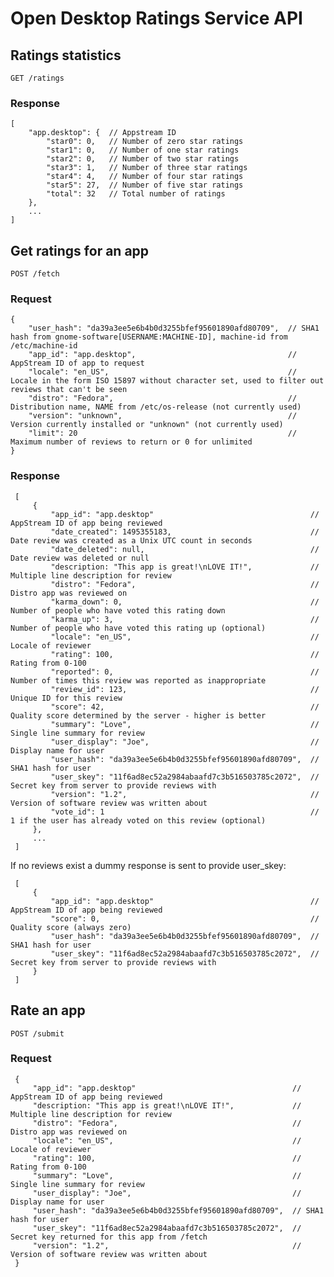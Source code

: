 # Open Desktop Ratings Service API

## Ratings statistics

    GET /ratings

### Response

    [
        "app.desktop": {  // Appstream ID
            "star0": 0,   // Number of zero star ratings
            "star1": 0,   // Number of one star ratings
            "star2": 0,   // Number of two star ratings
            "star3": 1,   // Number of three star ratings
            "star4": 4,   // Number of four star ratings
            "star5": 27,  // Number of five star ratings
            "total": 32   // Total number of ratings
        },
        ...
    ]

## Get ratings for an app

    POST /fetch

### Request

    {
        "user_hash": "da39a3ee5e6b4b0d3255bfef95601890afd80709",  // SHA1 hash from gnome-software[USERNAME:MACHINE-ID], machine-id from /etc/machine-id
        "app_id": "app.desktop",                                  // AppStream ID of app to request
        "locale": "en_US",                                        // Locale in the form ISO 15897 without character set, used to filter out reviews that can't be seen
        "distro": "Fedora",                                       // Distribution name, NAME from /etc/os-release (not currently used)
        "version": "unknown",                                     // Version currently installed or "unknown" (not currently used)
        "limit": 20                                               // Maximum number of reviews to return or 0 for unlimited
    }

### Response

     [
         {
             "app_id": "app.desktop"                                   // AppStream ID of app being reviewed
             "date_created": 1495355183,                               // Date review was created as a Unix UTC count in seconds
             "date_deleted": null,                                     // Date review was deleted or null
             "description: "This app is great!\nLOVE IT!",             // Multiple line description for review
             "distro": "Fedora",                                       // Distro app was reviewed on
             "karma_down": 0,                                          // Number of people who have voted this rating down
             "karma_up": 3,                                            // Number of people who have voted this rating up (optional)
             "locale": "en_US",                                        // Locale of reviewer
             "rating": 100,                                            // Rating from 0-100
             "reported": 0,                                            // Number of times this review was reported as inappropriate
             "review_id": 123,                                         // Unique ID for this review
             "score": 42,                                              // Quality score determined by the server - higher is better
             "summary": "Love",                                        // Single line summary for review
             "user_display": "Joe",                                    // Display name for user
             "user_hash": "da39a3ee5e6b4b0d3255bfef95601890afd80709",  // SHA1 hash for user
             "user_skey": "11f6ad8ec52a2984abaafd7c3b516503785c2072",  // Secret key from server to provide reviews with
             "version": "1.2",                                         // Version of software review was written about
             "vote_id": 1                                              // 1 if the user has already voted on this review (optional)
         },
         ...
     ]

If no reviews exist a dummy response is sent to provide user_skey:

     [
         {
             "app_id": "app.desktop"                                   // AppStream ID of app being reviewed
             "score": 0,                                               // Quality score (always zero)
             "user_hash": "da39a3ee5e6b4b0d3255bfef95601890afd80709",  // SHA1 hash for user
             "user_skey": "11f6ad8ec52a2984abaafd7c3b516503785c2072",  // Secret key from server to provide reviews with
         }
     ]

## Rate an app

    POST /submit

### Request

     {
         "app_id": "app.desktop"                                   // AppStream ID of app being reviewed
         "description: "This app is great!\nLOVE IT!",             // Multiple line description for review
         "distro": "Fedora",                                       // Distro app was reviewed on
         "locale": "en_US",                                        // Locale of reviewer
         "rating": 100,                                            // Rating from 0-100
         "summary": "Love",                                        // Single line summary for review
         "user_display": "Joe",                                    // Display name for user
         "user_hash": "da39a3ee5e6b4b0d3255bfef95601890afd80709",  // SHA1 hash for user
         "user_skey": "11f6ad8ec52a2984abaafd7c3b516503785c2072",  // Secret key returned for this app from /fetch
         "version": "1.2",                                         // Version of software review was written about
     }
